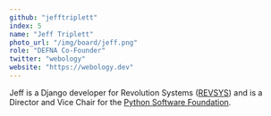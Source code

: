 ```yaml
---
github: "jefftriplett"
index: 5
name: "Jeff Triplett"
photo_url: "/img/board/jeff.png"
role: "DEFNA Co-Founder"
twitter: "webology"
website: "https://webology.dev"
---
```


Jeff is a Django developer for Revolution Systems ([REVSYS](https://revsys.com)) and is a Director and Vice Chair for the [Python Software Foundation](https://www.python.org/psf/board/).

